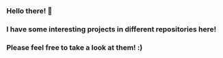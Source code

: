 ### Hello there! 👋

### I have some interesting projects in different repositories here! 
### Please feel free to take a look at them! :) 
